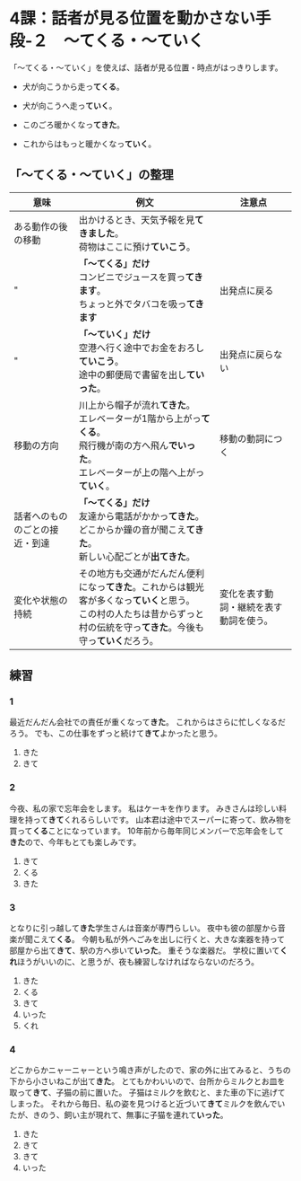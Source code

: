# 4課：話者が見る位置を動かさない手段‐２　～てくる・～ていく

「～てくる・～ていく」を使えば、話者が見る位置・時点がはっきりします。

- 犬が向こうから走っ**てくる**。
- 犬が向こうへ走っ**ていく**。

- このごろ暖かくなっ**てきた**。
- これからはもっと暖かくなっ**ていく**。

## 「～てくる・～ていく」の整理

意味 | 例文 | 注意点
--- | --- | ---
ある動作の後の移動 | 出かけるとき、天気予報を見**てきました**。<br>荷物はここに預け**ていこう**。 | 
" | **「～てくる」だけ**<br>コンビニでジュースを買っ**てきます**。<br>ちょっと外でタバコを吸っ**てきます** | 出発点に戻る
" | **「～ていく」だけ** <br>空港へ行く途中でお金をおろし**ていこう**。<br>途中の郵便局で書留を出し**ていった**。| 出発点に戻らない
移動の方向 | 川上から帽子が流れ**てきた**。<br>エレベーターが1階から上がっ**てくる**。<br>飛行機が南の方へ飛ん**でいった**。<br>エレベーターが上の階へ上がっ**ていく**。 | 移動の動詞につく
話者へのもののごとの接近・到達 | **「～てくる」だけ**<br>友達から電話がかかっ**てきた**。<br>どこからか鐘の音が聞こえ**てきた**。<br>新しい心配ごとが**出てきた**。
変化や状態の持続 | その地方も交通がだんだん便利になっ**てきた**。これからは観光客が多くなっ**ていく**と思う。<br>この村の人たちは昔からずっと村の伝統を守っ**てきた**。今後も守っ**ていく**だろう。| 変化を表す動詞・継続を表す動詞を使う。

## 練習

### 1

最近だんだん会社での責任が重くなって**きた**。
これからはさらに忙しくなるだろう。
でも、この仕事をずっと続けて**きて**よかったと思う。

1. きた
2. きて

### 2

今夜、私の家で忘年会をします。
私はケーキを作ります。
みきさんは珍しい料理を持って**きて**くれるらしいです。
山本君は途中でスーパーに寄って、飲み物を買って**くる**ことになっています。
10年前から毎年同じメンバーで忘年会をして**きた**ので、今年もとても楽しみです。

1. きて
2. くる
3. きた

### 3

となりに引っ越して**きた**学生さんは音楽が専門らしい。
夜中も彼の部屋から音楽が聞こえて**くる**。
今朝も私が外へごみを出しに行くと、大きな楽器を持って部屋から出て**きて**、駅の方へ歩いて**いった**。
重そうな楽器だ。
学校に置いて**くれ**ほうがいいのに、と思うが、夜も練習しなければならないのだろう。

1. きた
2. くる
3. きて
4. いった
5. くれ

### 4

どこからかニャーニャーという鳴き声がしたので、家の外に出てみると、うちの下から小さいねこが出て**きた**。
とてもかわいいので、台所からミルクとお皿を取って**きて**、子猫の前に置いた。
子猫はミルクを飲むと、また車の下に逃げてしまった。
それから毎日、私の姿を見つけると近づいて**きて**ミルクを飲んでいたが、きのう、飼い主が現れて、無事に子猫を連れて**いった**。

1. きた
2. きて
3. きて
4. いった